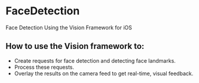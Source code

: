 # FaceDetection

Face Detection Using the Vision Framework for iOS

## How to use the Vision framework to:

- Create requests for face detection and detecting face landmarks.
- Process these requests.
- Overlay the results on the camera feed to get real-time, visual feedback.

